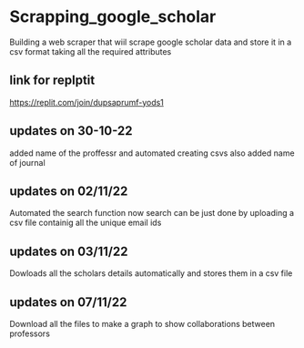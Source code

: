 # Scrapping_google_scholar
Building a web scraper that wiil scrape google scholar data and store it in a csv format taking all  the required attributes

## link for replptit
https://replit.com/join/dupsaprumf-yods1

## updates on 30-10-22
added name of the proffessr and automated creating csvs also added name of journal

## updates on 02/11/22
Automated the search function now search can be just done by uploading a csv file containig all the unique email ids

## updates on 03/11/22
Dowloads all the scholars details automatically and stores them in a csv file

## updates on 07/11/22
Download all the files to make a graph to show collaborations between professors

